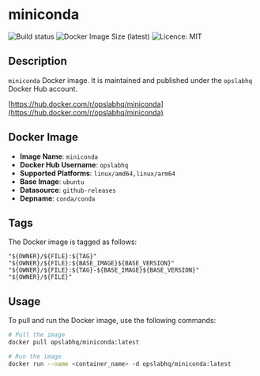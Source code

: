 # miniconda

![Build status](https://github.com/opslabhqx/docker-images/actions/workflows/build-push-miniconda.yml/badge.svg)
![Docker Image Size (latest)](https://img.shields.io/docker/image-size/opslabhq/miniconda/latest)
![Licence: MIT](https://img.shields.io/github/license/opslabhqx/docker-images)

## Description

`miniconda` Docker image. It is maintained and published under the `opslabhq` Docker Hub account.

[https://hub.docker.com/r/opslabhq/miniconda](https://hub.docker.com/r/opslabhq/miniconda)

## Docker Image

- **Image Name**: `miniconda`
- **Docker Hub Username**: `opslabhq`
- **Supported Platforms**: `linux/amd64,linux/arm64`
- **Base Image**: `ubuntu`
- **Datasource**: `github-releases`
- **Depname**: `conda/conda`

## Tags

The Docker image is tagged as follows:

```
"${OWNER}/${FILE}:${TAG}"
"${OWNER}/${FILE}:${BASE_IMAGE}${BASE_VERSION}"
"${OWNER}/${FILE}:${TAG}-${BASE_IMAGE}${BASE_VERSION}"
"${OWNER}/${FILE}"
```

## Usage

To pull and run the Docker image, use the following commands:

```bash
# Pull the image
docker pull opslabhq/miniconda:latest

# Run the image
docker run --name <container_name> -d opslabhq/miniconda:latest
```
